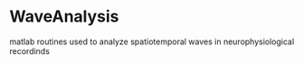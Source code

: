 # WaveAnalysis
matlab routines used to analyze spatiotemporal waves in neurophysiological recordinds
